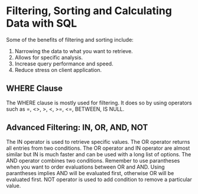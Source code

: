 # Filtering, Sorting and Calculating Data with SQL
Some of the benefits of filtering and sorting include:
1. Narrowing the data to what you want to retrieve.
2. Allows for specific analysis.
3. Increase query performance and speed.
4. Reduce stress on client application.
## WHERE Clause
The WHERE clause is mostly used for filtering.
 It does so by using operators such as =, <>, >, <, >=, <=, BETWEEN, IS NULL.
 ## Advanced Filtering: IN, OR, AND, NOT
 The IN operator is used to retrieve specific values.
 The OR operator returns all entries from two conditions.
 The OR operator and IN operator are almost similar but IN is much faster and can be used with a long list of options.
 The AND operator combines two conditions.
 Remember to use parantheses when you want to order evaluations between OR and AND.
 Using parantheses implies AND will be evaluated first, otherwise OR will be evaluated first.
 NOT operator is used to add condition to remove a particular value.